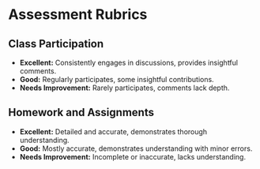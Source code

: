 # Assessment Rubrics

## Class Participation
- **Excellent:** Consistently engages in discussions, provides insightful comments.
- **Good:** Regularly participates, some insightful contributions.
- **Needs Improvement:** Rarely participates, comments lack depth.

## Homework and Assignments
- **Excellent:** Detailed and accurate, demonstrates thorough understanding.
- **Good:** Mostly accurate, demonstrates understanding with minor errors.
- **Needs Improvement:** Incomplete or inaccurate, lacks understanding.